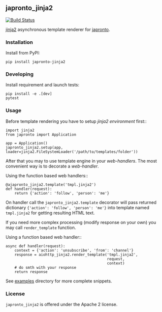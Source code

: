 ## japronto_jinja2

[![Build Status](https://travis-ci.org/bmwant/japronto-jinja2.svg?branch=master)](https://travis-ci.org/bmwant/japronto-jinja2)

[jinja2](http://jinja.pocoo.org) asynchronous template renderer for 
[japronto](https://github.com/squeaky-pl/japronto).

### Installation

Install from PyPI:
```
pip install japronto-jinja2
```

### Developing

Install requirement and launch tests:
```
pip install -e .[dev]
pytest
```

### Usage

Before template rendering you have to setup *jinja2 environment* first::

    import jinja2
    from japronto import Application
    
    app = Application()
    japronto_jinja2.setup(app, loader=jinja2.FileSystemLoader('/path/to/templates/folder'))


After that you may to use template engine in your *web-handlers*. The
most convenient way is to decorate a *web-handler*.

Using the function based web handlers::

    @ajapronto_jinja2.template('tmpl.jinja2')
    def handler(request):
        return {'action': 'follow', 'person': 'me'}


On handler call the `japronto_jinja2.template` decorator will pass
returned dictionary `{'action': 'follow', 'person': 'me'}` into
template named `tmpl.jinja2` for getting resulting HTML text.

If you need more complex processing (modify response on your own)
you may call `render_template` function.

Using a function based web handler::

    async def handler(request):
        context = {'action': 'unsubscribe', 'from': 'channel'}
        response = aiohttp_jinja2.render_template('tmpl.jinja2',
                                                  request,
                                                  context)
        # do smth with your response
        return response

See [examples](https://github.com/bmwant/japronto-jinja2/tree/master/examples) 
directory for more complete snippets.

### License

`japronto_jinja2` is offered under the Apache 2 license.
